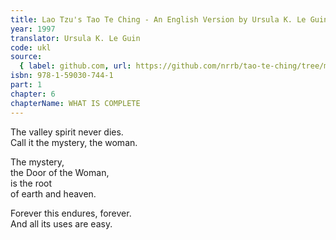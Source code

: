 ```yaml
---
title: Lao Tzu's Tao Te Ching - An English Version by Ursula K. Le Guin
year: 1997
translator: Ursula K. Le Guin
code: ukl
source:
  { label: github.com, url: https://github.com/nrrb/tao-te-ching/tree/master }
isbn: 978-1-59030-744-1
part: 1
chapter: 6
chapterName: WHAT IS COMPLETE
---
```


The valley spirit never dies.  
Call it the mystery, the woman.

The mystery,  
the Door of the Woman,  
is the root  
of earth and heaven.

Forever this endures, forever.  
And all its uses are easy.
